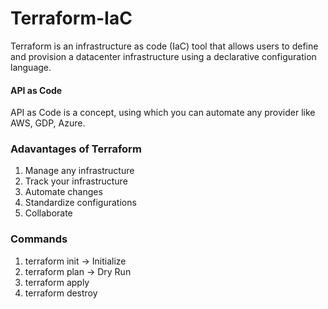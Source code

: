 # Terraform-IaC

Terraform is an infrastructure as code (IaC) tool that allows users to define and provision a datacenter infrastructure using a declarative configuration language. 

#### API as Code

API as Code is a concept, using which you can automate any provider like AWS, GDP, Azure. 


### Adavantages of Terraform

1. Manage any infrastructure
2. Track your infrastructure
3. Automate changes
4. Standardize configurations
5. Collaborate

### Commands

1. terraform init -> Initialize
2. terraform plan -> Dry Run
3. terraform apply
4. terraform destroy

